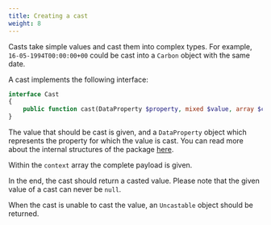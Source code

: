 ```yaml
---
title: Creating a cast
weight: 8
---
```


Casts take simple values and cast them into complex types. For example, `16-05-1994T00:00:00+00` could be cast into a `Carbon` object with the same date.

A cast implements the following interface:

```php
interface Cast
{
    public function cast(DataProperty $property, mixed $value, array $context): mixed;
}
```

The value that should be cast is given, and a `DataProperty` object which represents the property for which the value is cast. You can read more about the internal structures of the package [here](/docs/laravel-data/v3/advanced-usage/internal-structures).

Within the `context` array the complete payload is given.

In the end, the cast should return a casted value. Please note that the given value of a cast can never be `null`.

When the cast is unable to cast the value, an `Uncastable` object should be returned.
